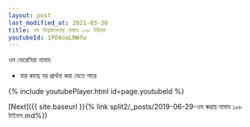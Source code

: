```yaml
---
layout: post
last_modified_at: 2021-03-30
title: ওম বিশ্বাকসেনায় নামায ১০৮ টাইমস
youtubeId: 1PO4oaLNWfw
---
```

 
 
 ওম ভেরেনিয়া নামায  
 
 -  যার কাছে বর প্রার্থনা করা যেতে পারে 
 
  
 
  
 
 
 
 
 
 


{% include youtubePlayer.html id=page.youtubeId %}
 
[Next]({{ site.baseurl }}{% link  split2/_posts/2019-06-29-ওম ৰুদ্রায় নামায ১০৮ টাইমস.md%})
 
